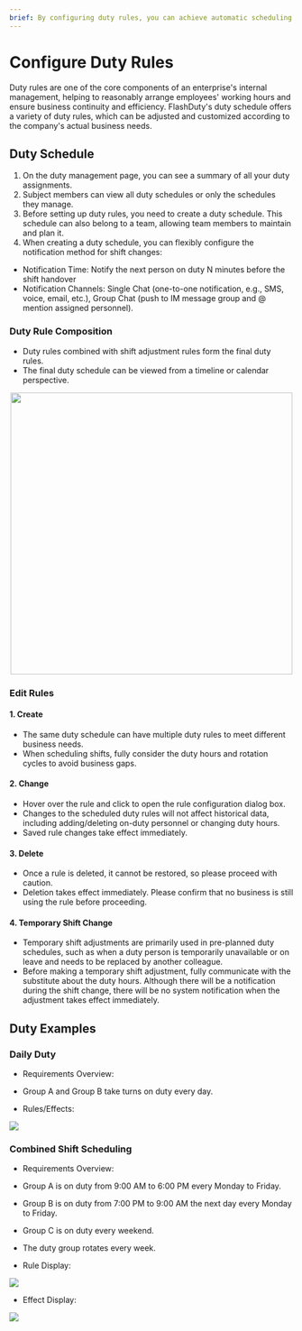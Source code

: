 ```yaml
---
brief: By configuring duty rules, you can achieve automatic scheduling and notification to specific duty personnel
---
```


# Configure Duty Rules

Duty rules are one of the core components of an enterprise's internal management, helping to reasonably arrange employees' working hours and ensure business continuity and efficiency. FlashDuty's duty schedule offers a variety of duty rules, which can be adjusted and customized according to the company's actual business needs.

## Duty Schedule
1. On the duty management page, you can see a summary of all your duty assignments.
2. Subject members can view all duty schedules or only the schedules they manage.
3. Before setting up duty rules, you need to create a duty schedule. This schedule can also belong to a team, allowing team members to maintain and plan it.
4. When creating a duty schedule, you can flexibly configure the notification method for shift changes:
- Notification Time: Notify the next person on duty N minutes before the shift handover
- Notification Channels: Single Chat (one-to-one notification, e.g., SMS, voice, email, etc.), Group Chat (push to IM message group and @ mention assigned personnel).

### Duty Rule Composition

- Duty rules combined with shift adjustment rules form the final duty rules.
- The final duty schedule can be viewed from a timeline or calendar perspective.

<img src="https://fcdoc.github.io/img/zh/flashduty/conf/schedule/1.avif" style="display: block; margin: 0 auto;" height="500">

### Edit Rules
#### 1. Create

- The same duty schedule can have multiple duty rules to meet different business needs.
- When scheduling shifts, fully consider the duty hours and rotation cycles to avoid business gaps.
#### 2. Change

- Hover over the rule and click to open the rule configuration dialog box.
- Changes to the scheduled duty rules will not affect historical data, including adding/deleting on-duty personnel or changing duty hours.
- Saved rule changes take effect immediately.

#### 3. Delete

- Once a rule is deleted, it cannot be restored, so please proceed with caution.
- Deletion takes effect immediately. Please confirm that no business is still using the rule before proceeding.

#### 4. Temporary Shift Change
- Temporary shift adjustments are primarily used in pre-planned duty schedules, such as when a duty person is temporarily unavailable or on leave and needs to be replaced by another colleague.
- Before making a temporary shift adjustment, fully communicate with the substitute about the duty hours. Although there will be a notification during the shift change, there will be no system notification when the adjustment takes effect immediately.

## Duty Examples

### Daily Duty
- Requirements Overview:
- Group A and Group B take turns on duty every day.

- Rules/Effects:

![](https://fcdoc.github.io/img/zh/flashduty/conf/schedule/2.avif)

### Combined Shift Scheduling
- Requirements Overview:
- Group A is on duty from 9:00 AM to 6:00 PM every Monday to Friday.
- Group B is on duty from 7:00 PM to 9:00 AM the next day every Monday to Friday.
- Group C is on duty every weekend.
- The duty group rotates every week.

- Rule Display:

![](https://fcdoc.github.io/img/zh/flashduty/conf/schedule/3.avif)

- Effect Display:

![](https://fcdoc.github.io/img/zh/flashduty/conf/schedule/4.avif)